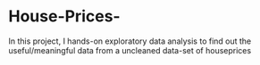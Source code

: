 # House-Prices-

In this project, I hands-on exploratory data analysis to find out the useful/meaningful data from a uncleaned data-set of houseprices
